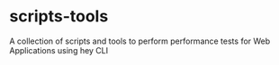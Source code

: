# scripts-tools
A collection of scripts and tools to perform performance tests for Web Applications using hey CLI
